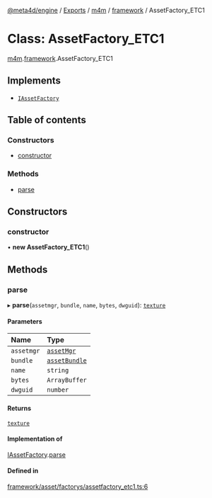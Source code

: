 [@meta4d/engine](../README.md) / [Exports](../modules.md) / [m4m](../modules/m4m.md) / [framework](../modules/m4m.framework.md) / AssetFactory\_ETC1

# Class: AssetFactory\_ETC1

[m4m](../modules/m4m.md).[framework](../modules/m4m.framework.md).AssetFactory_ETC1

## Implements

- [`IAssetFactory`](../interfaces/m4m.framework.IAssetFactory.md)

## Table of contents

### Constructors

- [constructor](m4m.framework.AssetFactory_ETC1.md#constructor)

### Methods

- [parse](m4m.framework.AssetFactory_ETC1.md#parse)

## Constructors

### constructor

• **new AssetFactory_ETC1**()

## Methods

### parse

▸ **parse**(`assetmgr`, `bundle`, `name`, `bytes`, `dwguid`): [`texture`](m4m.framework.texture.md)

#### Parameters

| Name | Type |
| :------ | :------ |
| `assetmgr` | [`assetMgr`](m4m.framework.assetMgr.md) |
| `bundle` | [`assetBundle`](m4m.framework.assetBundle.md) |
| `name` | `string` |
| `bytes` | `ArrayBuffer` |
| `dwguid` | `number` |

#### Returns

[`texture`](m4m.framework.texture.md)

#### Implementation of

[IAssetFactory](../interfaces/m4m.framework.IAssetFactory.md).[parse](../interfaces/m4m.framework.IAssetFactory.md#parse)

#### Defined in

[framework/asset/factorys/assetfactory_etc1.ts:6](https://github.com/meta4d-me/meta4d-engine/blob/cf6bfe6/src/framework/asset/factorys/assetfactory_etc1.ts#L6)
